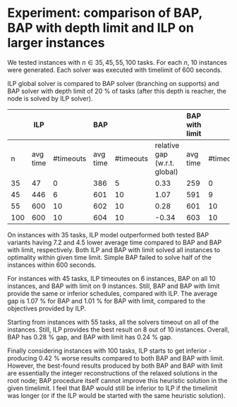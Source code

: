 
# Experiment: comparison of BAP, BAP with depth limit and ILP on larger instances

We tested instances with $n \in {35, 45, 55, 100}$ tasks. For each $n$, 10 instances were generated. Each solver was executed with timelimit of 600 seconds.

ILP global solver is compared to BAP solver (branching on supports) and BAP solver with depth limit of 20 % of tasks (after this depth is reacher, the node is solved by ILP solver).

|     | ILP      |           | BAP      |           |                              | BAP with limit |           |                              |
|-----|----------|-----------|----------|-----------|------------------------------|----------------|-----------|------------------------------|
| n   | avg time | #timeouts | avg time | #timeouts | relative gap (w.r.t. global) | avg time       | #timeouts | relative gap (w.r.t. global) |
| 35  | 47       | 0         | 386      | 5         | 0.33                         | 259            | 0         | 0.00                         |
| 45  | 446      | 6         | 601      | 10        | 1.07                         | 591            | 9         | 1.01                         |
| 55  | 600      | 10        | 602      | 10        | 0.28                         | 601            | 10        | 0.24                         |
| 100 | 600      | 10        | 604      | 10        | -0.34                        | 603            | 10        | -0.34                        |

On instances with 35 tasks, ILP model outperformed both tested BAP variants having 7.2 and 4.5 lower average time compared to BAP and BAP with limit, respectively. Both ILP and BAP with limit solved all instances to optimality within given time limit. Simple BAP failed to solve half of the instances within 600 seconds.

For instances with 45 tasks, ILP timeoutes on 6 instances, BAP on all 10 instances, and BAP with limit on 9 instances. Still, BAP and BAP with limit provide the same or inferior schedules, compared with ILP. The average gap is 1.07 % for BAP and 1.01 % for BAP with limit, compared to the objectives provided by ILP. 

Starting from instances with 55 tasks, all the solvers timeout on all of the instances. Still, ILP provides the best result on 8 out of 10 instances. Overall, BAP has 0.28 % gap, and BAP with limit has 0.24 % gap.

Finally considering instances with 100 tasks, ILP starts to get inferior - producing 0.42 % worse results compared to both BAP and BAP with limit. However, the best-found results produced by both BAP and BAP with limit are essentially the integer reconstructions of the relaxed solutions in the root node; BAP procedure itself cannot improve this heuristic solution in the given timelimit. I feel that BAP would still be inferior to ILP if the timelimit was longer (or if the ILP would be started with the same heuristic solution). 